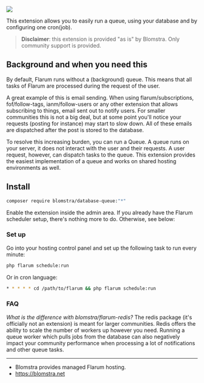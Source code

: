 ![](https://extiverse.com/extension/blomstra/database-queue/open-graph-image)

This extension allows you to easily run a queue, using your database and by configuring one cron(job).

> **Disclaimer**: this extension is provided "as is" by Blomstra. Only community support is provided.

## Background and when you need this

By default, Flarum runs without a (background) queue. This means that all tasks of Flarum are processed during the request of the user.

A great example of this is email sending. When using flarum/subscriptions, fof/follow-tags, ianm/follow-users or any other extension that allows subscribing to things, email sent out to notify users. For smaller communities this is not a big deal, but at some point you'll notice your requests (posting for instance) may start to slow down. All of these emails are dispatched after the post is stored to the database.

To resolve this increasing burden, you can run a Queue. A queue runs on your server, it does not interact with the user and their requests. A user request, however, can dispatch tasks to the queue. This extension provides the easiest implementation of a queue and works on shared hosting environments as well.

## Install

```bash
composer require blomstra/database-queue:"*"
```

Enable the extension inside the admin area. If you already have the Flarum scheduler setup, there's nothing more to do. Otherwise, see below:

### Set up

Go into your hosting control panel and set up the following task to run every minute:

```bash
php flarum schedule:run
```

Or in cron language:

```bash
* * * * * cd /path/to/flarum && php flarum schedule:run
```

### FAQ

*What is the difference with blomstra/flarum-redis?*
The redis package (it's officially not an extension) is meant for larger communities. Redis offers the ability to scale the number of workers up however you need. Running a queue worker which pulls jobs from the database can also negatively impact your community performance when processing a lot of notifications and other queue tasks.

---

- Blomstra provides managed Flarum hosting.
- https://blomstra.net
